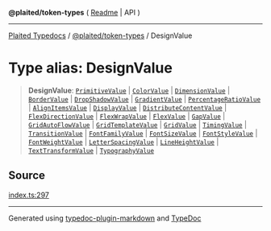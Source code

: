 **@plaited/token-types** ( [Readme](../README.md) \| API )

***

[Plaited Typedocs](../../../modules.md) / [@plaited/token-types](../modules.md) / DesignValue

# Type alias: DesignValue

> **DesignValue**: [`PrimitiveValue`](PrimitiveValue.md) \| [`ColorValue`](ColorValue.md) \| [`DimensionValue`](DimensionValue.md) \| [`BorderValue`](BorderValue.md) \| [`DropShadowValue`](DropShadowValue.md) \| [`GradientValue`](GradientValue.md) \| [`PercentageRatioValue`](PercentageRatioValue.md) \| [`AlignItemsValue`](AlignItemsValue.md) \| [`DisplayValue`](DisplayValue.md) \| [`DistributeContentValue`](DistributeContentValue.md) \| [`FlexDirectionValue`](FlexDirectionValue.md) \| [`FlexWrapValue`](FlexWrapValue.md) \| [`FlexValue`](FlexValue.md) \| [`GapValue`](GapValue.md) \| [`GridAutoFlowValue`](GridAutoFlowValue.md) \| [`GridTemplateValue`](GridTemplateValue.md) \| [`GridValue`](GridValue.md) \| [`TimingValue`](TimingValue.md) \| [`TransitionValue`](TransitionValue.md) \| [`FontFamilyValue`](FontFamilyValue.md) \| [`FontSizeValue`](FontSizeValue.md) \| [`FontStyleValue`](FontStyleValue.md) \| [`FontWeightValue`](FontWeightValue.md) \| [`LetterSpacingValue`](LetterSpacingValue.md) \| [`LineHeightValue`](LineHeightValue.md) \| [`TextTransformValue`](TextTransformValue.md) \| [`TypographyValue`](TypographyValue.md)

## Source

[index.ts:297](https://github.com/plaited/plaited/blob/0d4801d/libs/token-types/src/index.ts#L297)

***

Generated using [typedoc-plugin-markdown](https://www.npmjs.com/package/typedoc-plugin-markdown) and [TypeDoc](https://typedoc.org/)
